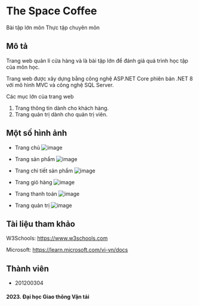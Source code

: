 # The Space Coffee
Bài tập lớn môn Thực tập chuyên môn

## Mô tả
Trang web quản lí cửa hàng và là bài tập lớn để đánh giá quá trình học tập của môn học.

Trang web được xây dựng bằng công nghệ ASP.NET Core phiên bản .NET 8 với mô hình MVC và công nghệ SQL Server.

Các mục lớn của trang web
  
  1. Trang thông tin dành cho khách hàng.
  2. Trang quản trị dành cho quản trị viên.

## Một số hình ảnh
  * Trang chủ
  ![image](https://github.com/ngquy02/ASP.NET_CuaHangCafe/assets/85392867/d434e9a6-9241-45e3-bea1-6914a3f987d4)

  * Trang sản phẩm
  ![image](https://github.com/ngquy02/ASP.NET_CuaHangCafe/assets/85392867/a5386a74-56d2-484c-ad6b-95799873e89f)

  * Trang chi tiết sản phẩm
  ![image](https://github.com/ngquy02/ASP.NET_CuaHangCafe/assets/85392867/8acbc68e-40e8-4d31-bef3-0c22b469b7eb)

  * Trang giỏ hàng
  ![image](https://github.com/ngquy02/ASP.NET_CuaHangCafe/assets/85392867/af99f488-15df-4b48-95c2-cf1fcd26cd80)
  
  * Trang thanh toán
  ![image](https://github.com/ngquy02/ASP.NET_CuaHangCafe/assets/85392867/888390d5-4da7-4df3-a70e-57346b40dd26)

  * Trang quản trị
  ![image](https://github.com/ngquy02/ASP.NET_CuaHangCafe/assets/85392867/b959ecf8-a95c-49f8-a113-733d889cec0d)

## Tài liệu tham khảo
W3Schools: https://www.w3schools.com

Microsoft: https://learn.microsoft.com/vi-vn/docs

## Thành viên
  * 201200304
  
#### 2023. Đại học Giao thông Vận tải
